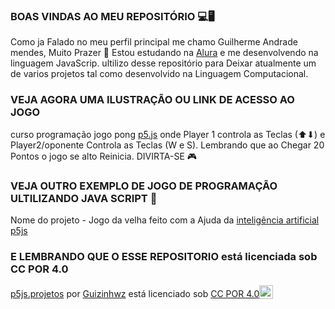 
### BOAS VINDAS AO MEU REPOSITÓRIO 💻🖥
Como ja Falado no meu perfil principal me chamo Guilherme Andrade mendes, Muito Prazer 🤝
Estou estudando na [Alura](https:\\www.alura.com.br)
e me desenvolvendo na linguagem JavaScrip. ultilizo desse repositório para Deixar atualmente um de varios projetos tal como desenvolvido na Linguagem Computacional.

### VEJA AGORA UMA ILUSTRAÇÃO OU LINK DE ACESSO AO JOGO 
curso programação jogo pong [p5.js](https://editor.p5js.org/00001132580377sp/full/T-seBUCMn) onde Player 1 controla as Teclas (⬆⬇) e Player2/oponente Controla as Teclas (W e S).
Lembrando que ao Chegar 20 Pontos o jogo se alto Reinicia. DIVIRTA-SE 🎮

### VEJA OUTRO EXEMPLO DE JOGO DE PROGRAMAÇÃO ULTILIZANDO JAVA SCRIPT 🧠
Nome do projeto - Jogo da velha feito com a Ajuda da [inteligência artificial](https://copilot.microsoft.com/)
[p5js](https://editor.p5js.org/00001132580377sp/full/e_lbt7ugc)


### E LEMBRANDO QUE O ESSE REPOSITORIO está licenciada sob CC POR 4.0 
<p xmlns:cc="http://creativecommons.org/ns#" xmlns:dct="http://purl.org/dc/terms/"><a property="dct:title" rel="cc:attributionURL" href="https://github.com/Guizinhwz/p5js.projetos.git">p5js.projetos</a> por <a rel="cc:attributionURL dct:creator" property="cc:attributionName" href="https://github.com/Guizinhwz">Guizinhwz</a> está licenciado sob <a href="https://creativecommons.org/licenses/by/4.0/?ref=chooser-v1" target="_blank" rel=" licença noopener noreferrer" style="display:inline-block;" >CC POR 4.0<img style="height:22px!importante; margem-esquerda: 3px; vertical-align:text-bottom;" src="https://mirrors.creativecommons.org/presskit/icons/cc.svg?ref=chooser-v1" alt=""><img style="height:22px!important; margem-esquerda: 3px; vertical-align:text-bottom;" src="https://mirrors.creativecommons.org/presskit/icons/by.svg?ref=chooser-v1" alt=""></a></p>
